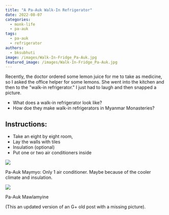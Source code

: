 ```yaml
---
title: "A Pa-Auk Walk-In Refrigerator"
date: 2022-08-07
categories: 
  - monk-life
  - pa-auk
tags: 
  - pa-auk
  - refrigerator
authors: 
  - bksubhuti
image: /images/Walk-In-Fridge_Pa-Auk.jpg
featured_image: /images/Walk-In-Fridge_Pa-Auk.jpg
---
```


Recently, the doctor ordered some lemon juice for me to take as medicine, so I asked the office helper for some lemons. She went into the kitchen and then to the "walk-in refrigerator." I just had to laugh and then snapped a picture.

- What does a walk-in refrigerator look like?
- How doe they make walk-in refrigerators in Myanmar Monasteries?

## Instructions:

- Take an eight by eight room,
- Lay the walls with tiles
- Insulation (optional)
- Put one or two air conditioners inside

![](/images/Pa-Auk_maymyo_Fridge.jpg)

Pa-Auk Maymyo: Only 1 air conditioner. Maybe because of the cooler climate and insulation.

![](/images/Walk-In-Fridge_Pa-Auk.jpg)

Pa-Auk Mawlamyine

(This an updated version of an G+ old post with a missing picture).